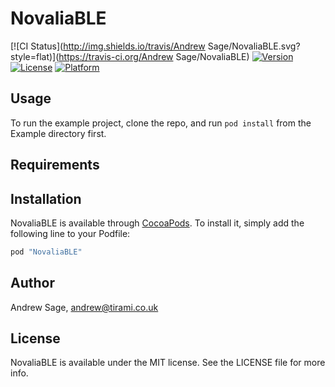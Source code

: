 # NovaliaBLE

[![CI Status](http://img.shields.io/travis/Andrew Sage/NovaliaBLE.svg?style=flat)](https://travis-ci.org/Andrew Sage/NovaliaBLE)
[![Version](https://img.shields.io/cocoapods/v/NovaliaBLE.svg?style=flat)](http://cocoapods.org/pods/NovaliaBLE)
[![License](https://img.shields.io/cocoapods/l/NovaliaBLE.svg?style=flat)](http://cocoapods.org/pods/NovaliaBLE)
[![Platform](https://img.shields.io/cocoapods/p/NovaliaBLE.svg?style=flat)](http://cocoapods.org/pods/NovaliaBLE)

## Usage

To run the example project, clone the repo, and run `pod install` from the Example directory first.

## Requirements

## Installation

NovaliaBLE is available through [CocoaPods](http://cocoapods.org). To install
it, simply add the following line to your Podfile:

```ruby
pod "NovaliaBLE"
```

## Author

Andrew Sage, andrew@tirami.co.uk

## License

NovaliaBLE is available under the MIT license. See the LICENSE file for more info.
